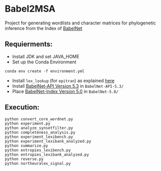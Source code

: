 # Babel2MSA
Project for generating wordlists and character matrices for phylogenetic inference from the Index of [BabelNet](https://babelnet.org/)

## Requierments:
- Install JDK and set JAVA_HOME
- Set up the Conda Environment
```
conda env create -f environment.yml
```
- Install `lex_lookup` (for `epitran`) as explained [here](https://github.com/dmort27/epitran)
- Install [BabelNet-API Version 5.3](https://babelnet.org/downloads) in `BabelNet-API-5.3/`
- Place [BabelNet-Index Version 5.0](https://babelnet.org/downloads) in `BabelNet-5.0/`

## Execution:
```
python convert_core_wordnet.py
python experiment.py
python analyze_synsetfilter.py
python completeness_analysis.py
python experiment_lexibench.py
python experiment_lexibank_analyzed.py
python summarize.py
python entropies_lexibench.py
python entropies_lexibank_analyzed.py
python reverse.py
python northeuralex_signal.py
```
